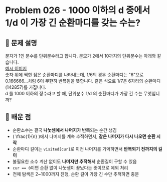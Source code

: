 # Problem 026 - 1000 이하의 d 중에서 1/d 이 가장 긴 순환마디를 갖는 수는? 
 
## 📝 문제 설명
분자가 1인 분수를 단위분수라고 합니다. 분모가 2에서 10까지의 단위분수는 아래와 같습니다.  
[예시 이미지](https://euler.synap.co.kr/images/repetend.png)  
숫자 위에 찍힌 점은 순환마디를 나타내는데, 1/6의 경우 순환마디는 "6"으로 0.166666...처럼 6이 무한히 반복됨을 뜻합니다. 같은 식으로 1/7은 6자리의 순환마디(142857)를 가집니다.  
d 를 1000 이하의 정수라고 할 때, 단위분수 1/d 의 순환마디가 가장 긴 수는 무엇입니까?

## 🧠 배운 점
- 순환소수는 결국 **나눗셈에서 나머지가 반복**되는 순간 생김  
- \( \frac{1}{n} \)에서 나머지를 계속 추적하면서, **같은 나머지가 다시 나오면 순환 시작**  
- 순환마디 길이는 `visited[cur]`로 이전 나머지를 기억하면서 **반복되기 전까지의 길이**  
- 불필요한 소수 계산 없이도 **나머지만 추적해서** 순환길이 구할 수 있음  
- `cur == 0`이면 순환 없이 나눗셈이 끝났다는 뜻이므로 예외 처리  
- 전체 탐색은 2~1000까지 진행, 순환 길이 가장 긴 수만 추적하면 충분  
